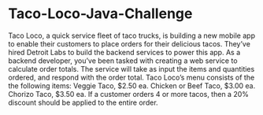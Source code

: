 # Taco-Loco-Java-Challenge
Taco Loco, a quick service fleet of taco trucks, is building a new mobile app to enable their customers to place orders for their delicious tacos. They’ve hired Detroit Labs to build the backend services to power this app. As a backend developer, you’ve been tasked with creating a web service to calculate order totals. The service will take as input the items and quantities ordered, and respond with the order total. Taco Loco’s menu consists of the the following items: Veggie Taco, $2.50 ea. Chicken or Beef Taco, $3.00 ea. Chorizo Taco, $3.50 ea. If a customer orders 4 or more tacos, then a 20% discount should be applied to the entire order.
